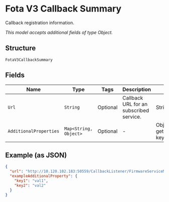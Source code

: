 
# Fota V3 Callback Summary

Callback registration information.

*This model accepts additional fields of type Object.*

## Structure

`FotaV3CallbackSummary`

## Fields

| Name | Type | Tags | Description | Getter | Setter |
|  --- | --- | --- | --- | --- | --- |
| `Url` | `String` | Optional | Callback URL for an subscribed service. | String getUrl() | setUrl(String url) |
| `AdditionalProperties` | `Map<String, Object>` | Optional | - | Object getAdditionalProperty(String key) | additionalProperty(String key, Object value) |

## Example (as JSON)

```json
{
  "url": "http://10.120.102.183:50559/CallbackListener/FirmwareServiceMessages.asmx",
  "exampleAdditionalProperty": {
    "key1": "val1",
    "key2": "val2"
  }
}
```

